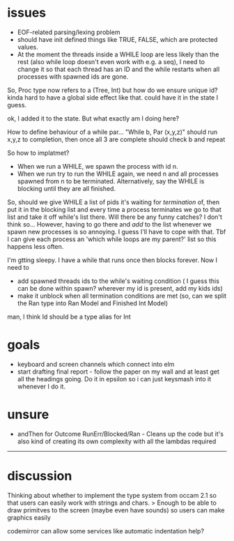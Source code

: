 # issues

- EOF-related parsing/lexing problem
- should have init defined things like TRUE, FALSE, which are protected values.
- At the moment the threads inside a WHILE loop are less likely than the rest (also while loop doesn't even work with e.g. a seq), I need to change it so that each thread has an ID and the while restarts when all processes with spawned ids are gone.

So, Proc type now refers to a (Tree, Int) but how do we ensure unique id? kinda hard to have a global side effect like that. could have it in the state I guess.

ok, I added it to the state. But what exactly am I doing here?

How to define behaviour of a while par... "While b, Par (x,y,z)" should run x,y,z to completion, then once all 3 are complete should check b and repeat

So how to implatmet?

- When we run a WHILE, we spawn the process with id n.
- When we run try to run the WHILE again, we need n and all processes spawned from n to be terminated. Alternatively, say the WHILE is blocking until they are all finished.

So, should we give WHILE a list of pids it's waiting for *termination* of, then put it in the blocking list and every time a process terminates we go to that list and take it off while's list there. Will there be any funny catches? I don't think so... However, having to go there and *add* to the list whenever we spawn new processes is so annoying. I guess I'll have to cope with that. Tbf I can give each process an 'which while loops are my parent?' list so this happens less often.

I'm gtting sleepy. I have a while that runs once then blocks forever. Now I need to
- add spawned threads ids to the while's waiting condition ( I guess this can be done within spawn? wherever my id is present, add my kids ids)
- make it unblock when all termination conditions are met (so, can we split the Ran type into Ran Model and Finished Int Model)

man, I think Id should be a type alias for Int

# goals

- keyboard and screen channels which connect into elm
- start drafting final report - follow the paper on my wall and at least get all the headings going. Do it in epsilon so i can just keysmash into it whenever I do it.

# unsure

- andThen for Outcome RunErr/Blocked/Ran - Cleans up the code but it's also kind of creating its own complexity with all the lambdas required

---

# discussion

Thinking about whether to implement the type system from occam 2.1 so that users can easily work with strings and chars. > Enough to be able to draw primitves to the screen (maybe even have sounds) so users can make graphics easily 

codemirror can allow some services like automatic indentation help?